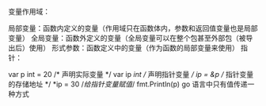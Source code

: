 变量作用域：

局部变量：函数内定义的变量（作用域只在函数体内，参数和返回值变量也是局部变量）
全局变量：函数外定义的变量（全局变量可以在整个包甚至外部包（被导出后）使用）
形式参数：函数定义中的变量（作为函数的局部变量来使用）
指针：

var p int = 20 /* 声明实际变量 */
var ip *int    /* 声明指针变量 */
ip = &p        /* 指针变量的存储地址 */
*ip = 30       /*给指针变量赋值*/
fmt.Println(p)
go 语言中只有值传递一种方式